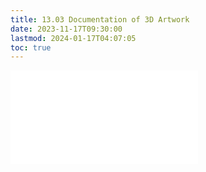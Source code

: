 ```yaml
---
title: 13.03 Documentation of 3D Artwork
date: 2023-11-17T09:30:00
lastmod: 2024-01-17T04:07:05
toc: true
---
```


![Link to included file content](../../../../photography/how-to-document-3d-artwork.md)
